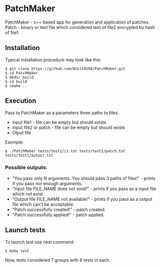 # PatchMaker

PatchMaker - c++ based app for generation and application of patches.
Patch - binary or text file which considered text of file2 encrypted by hash of file1.

## Installation

Typical installation procedure may look like this:
    
    $ git clone https://github.com/NikitOS94/PatchMaker.git
    $ cd PatchMaker
    $ mkdir build
    $ cd build
    $ cmake ..

## Execution
Pass to PatchMaker as a parameters three paths to files: 
* Input file1 - file can be empty but should exists
* Input file2 or patch - file can be empty but should exists
* Otput file

Eaxmple:
    
    $ ./PatchMaker tests/test1/i1.txt tests/test1/patch.txt tests/test1/output.txt
   
### Possible outputs:
* "You pass only N arguments. You should pass 3 paths of files!" - prints if you pass not enough arguments.
* "Input file FILE_NAME does not exist!" - prints if you pass as a input file which not exist.
* "Output file FILE_NAME not available!" - prints if you pass as a output file which can't be acceptable.
* "Patch successfully created!" - patch created.
* "Patch successfully applied!" - patch applied.

## Launch tests
To launch test use next command:
    
    $ make test
    
Now, tests considered 7 groups with 6 tests in each.
